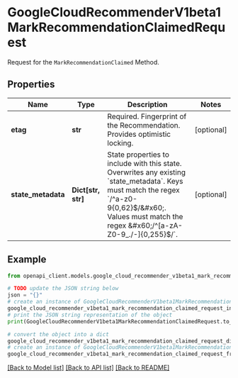 # GoogleCloudRecommenderV1beta1MarkRecommendationClaimedRequest

Request for the `MarkRecommendationClaimed` Method.

## Properties

Name | Type | Description | Notes
------------ | ------------- | ------------- | -------------
**etag** | **str** | Required. Fingerprint of the Recommendation. Provides optimistic locking. | [optional] 
**state_metadata** | **Dict[str, str]** | State properties to include with this state. Overwrites any existing &#x60;state_metadata&#x60;. Keys must match the regex &#x60;/^a-z0-9{0,62}$/&#x60;. Values must match the regex &#x60;/^[a-zA-Z0-9_./-]{0,255}$/&#x60;. | [optional] 

## Example

```python
from openapi_client.models.google_cloud_recommender_v1beta1_mark_recommendation_claimed_request import GoogleCloudRecommenderV1beta1MarkRecommendationClaimedRequest

# TODO update the JSON string below
json = "{}"
# create an instance of GoogleCloudRecommenderV1beta1MarkRecommendationClaimedRequest from a JSON string
google_cloud_recommender_v1beta1_mark_recommendation_claimed_request_instance = GoogleCloudRecommenderV1beta1MarkRecommendationClaimedRequest.from_json(json)
# print the JSON string representation of the object
print(GoogleCloudRecommenderV1beta1MarkRecommendationClaimedRequest.to_json())

# convert the object into a dict
google_cloud_recommender_v1beta1_mark_recommendation_claimed_request_dict = google_cloud_recommender_v1beta1_mark_recommendation_claimed_request_instance.to_dict()
# create an instance of GoogleCloudRecommenderV1beta1MarkRecommendationClaimedRequest from a dict
google_cloud_recommender_v1beta1_mark_recommendation_claimed_request_from_dict = GoogleCloudRecommenderV1beta1MarkRecommendationClaimedRequest.from_dict(google_cloud_recommender_v1beta1_mark_recommendation_claimed_request_dict)
```
[[Back to Model list]](../README.md#documentation-for-models) [[Back to API list]](../README.md#documentation-for-api-endpoints) [[Back to README]](../README.md)



